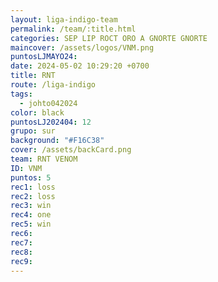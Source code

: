 ```yaml
---
layout: liga-indigo-team
permalink: /team/:title.html
categories: SEP LIP ROCT ORO A GNORTE GNORTE
maincover: /assets/logos/VNM.png
puntosLJMAYO24: 
date: 2024-05-02 10:29:20 +0700
title: RNT
route: /liga-indigo
tags:
  - johto042024
color: black
puntosLJ202404: 12
grupo: sur
background: "#F16C38"
cover: /assets/backCard.png
team: RNT VENOM
ID: VNM
puntos: 5
rec1: loss
rec2: loss
rec3: win
rec4: one
rec5: win
rec6: 
rec7: 
rec8: 
rec9:
---
```

